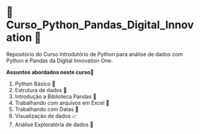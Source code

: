 # :snake: Curso_Python_Pandas_Digital_Innovation :snake:
 Repositório do Curso Introdutório de Python para análise de dados com Python e Pandas da Digital Innovation One.

 **Assuntos abordados neste curso**:bookmark_tabs:
 1. Python Básico :snake:
 1. Estrutura de dados :game_die:
 1. Introdução a Biblioteca Pandas :panda_face:
 1. Trabalhando com arquivos em Excel :file_folder:
 1. Trabalhando com Datas :date:
 1. Visualização de dados :chart_with_upwards_trend:
 1. Análise Exploratória de dados :hammer:

